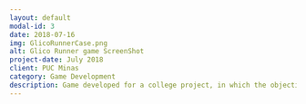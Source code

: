 ```yaml
---
layout: default
modal-id: 3
date: 2018-07-16
img: GlicoRunnerCase.png
alt: Glico Runner game ScreenShot
project-date: July 2018
client: PUC Minas
category: Game Development
description: Game developed for a college project, in which the objective is to develop a mobile game that can help in the transmission of knowledge about type 01 diabetes care for young people between 13 and 25 years old. GlicoRunner is an infinity runner in which players need to collect items that change their blood sugar and hydration levels. The game also passes important information about routine care that must be taken by carriers through a quiz. 
---
```

